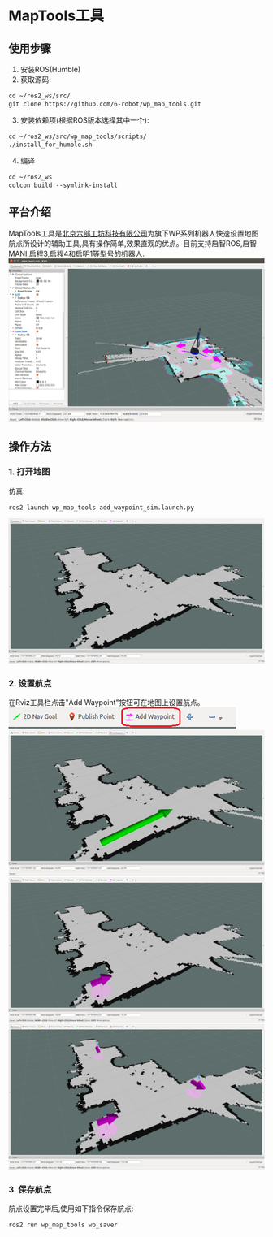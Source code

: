 # MapTools工具

## 使用步骤

1. 安装ROS(Humble)
2. 获取源码:
```
cd ~/ros2_ws/src/
git clone https://github.com/6-robot/wp_map_tools.git
```
3. 安装依赖项(根据ROS版本选择其中一个):
```
cd ~/ros2_ws/src/wp_map_tools/scripts/
./install_for_humble.sh
```
4. 编译
```
cd ~/ros2_ws
colcon build --symlink-install
```

## 平台介绍
MapTools工具是[北京六部工坊科技有限公司](http://www.6-robot.com)为旗下WP系列机器人快速设置地图航点所设计的辅助工具,具有操作简单,效果直观的优点。目前支持启智ROS,启智MANI,启程3,启程4和启明1等型号的机器人.
![Nav pic](./media/wpb_home_nav.png)

## 操作方法

### 1. 打开地图
仿真:
```
ros2 launch wp_map_tools add_waypoint_sim.launch.py
```
![1 pic](./media/map.png)

### 2. 设置航点
在Rviz工具栏点击"Add Waypoint"按钮可在地图上设置航点。
![2 pic](./media/toolbar.png)
![3 pic](./media/add_waypoint.png)
![4 pic](./media/waypoint.png)
![MapTools pic](./media/map_tools.png)

### 3. 保存航点
航点设置完毕后,使用如下指令保存航点:
```
ros2 run wp_map_tools wp_saver 
```
